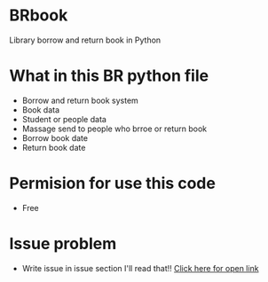 # BRbook

Library borrow and return book in Python

# What in this BR python file

- Borrow and return book system
- Book data
- Student or people data
- Massage send to people who brroe or return book
- Borrow book date
- Return book date

# Permision for use this code

- Free

# Issue problem

- Write issue in issue section I'll read that!!
<a href="https://github.com/ronnapatsri/BRbook" target="_blank">Click here for open link</a>

